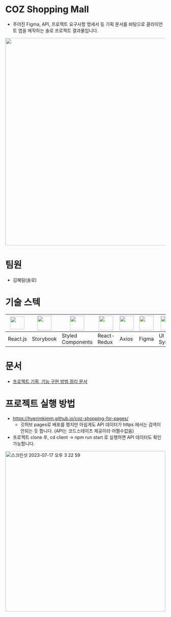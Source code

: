 # COZ Shopping Mall
- 주어진 Figma, API, 프로젝트 요구사항 명세서 등 기획 문서를 바탕으로 클라이언트 앱을 제작하는 솔로 프로젝트 결과물입니다. 
<img src="https://github.com/HyerimKimm/fe-sprint-coz-shopping/assets/50258232/ed3ca5ab-b87b-4e1e-9ea3-6d0d37cbabea" width="650px"/>

# 팀원
- 김혜림(솔로)

# 기술 스텍
|<img src="https://upload.wikimedia.org/wikipedia/commons/thumb/a/a7/React-icon.svg/2300px-React-icon.svg.png" width="45px" height="40px"/>|<img src="https://www.svgrepo.com/show/354397/storybook-icon.svg" width="45px" height="45px"/>|<img src="https://www.daggala.com/static/228867c3668e439101821568a8a03b54/19ca5/sc.png" width="45px" height="45px"/>|<img src="https://cdn.worldvectorlogo.com/logos/redux.svg" width="45px" height="45px"/>|<img src="https://user-images.githubusercontent.com/8939680/57233882-20344080-6fe5-11e9-9086-d20a955bed59.png" width="45px" height="45px"/>|<img src="https://cdn.sanity.io/images/599r6htc/localized/46a76c802176eb17b04e12108de7e7e0f3736dc6-1024x1024.png?w=804&q=75&fit=max&auto=format&dpr=2" width="45px" height="45px"/>|<img src="https://www.appschopper.com/assets/service-images/ui-ux-design.png" width="45px" height="45px"/>
|---|---|---|---|---|---|---|
|React.js|Storybook|Styled Components|React-Redux|Axios|Figma|UI System|

# 문서
- <a href="https://hyerimkim.notion.site/23-07-11-6661cbd3f55a41848e2f22c95b9c7bab?pvs=4">프로젝트 기획, 기능 구현 방법 정리 문서</a>

# 프로젝트 실행 방법
 - https://hyerimkimm.github.io/coz-shopping-for-pages/
    - 깃허브 pages로 배포를 했지만 아쉽게도 API 데이터가 https 에서는 검색이 안되는 듯 합니다. (API는 코드스테이츠 제공이라 어쩔수없음)
 -  프로젝트 clone 후, cd client -> npm run start 로 실행하면 API 데이터도 확인 가능합니다. 
<img width="503" alt="스크린샷 2023-07-17 오후 3 22 59" src="https://github.com/HyerimKimm/fe-sprint-coz-shopping/assets/50258232/ceb29c48-16ec-4033-9341-ad74d7a612f1">

